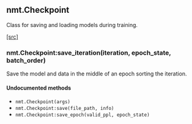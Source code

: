 <a name="nmt.Checkpoint.dok"></a>


## nmt.Checkpoint ##

Class for saving and loading models during training.

<a class="entityLink" href="https://github.com/opennmt/opennmt/blob/4c0bcf611742747cff93bca11bed1ae0ffc5e078/lib/train/checkpoint.lua#L34">[src]</a>
<a name="nmt.Checkpoint:save_iteration"></a>


### nmt.Checkpoint:save_iteration(iteration, epoch_state, batch_order) ###

 Save the model and data in the middle of an epoch sorting the iteration. 


#### Undocumented methods ####

<a name="nmt.Checkpoint"></a>
 * `nmt.Checkpoint(args)`
<a name="nmt.Checkpoint:save"></a>
 * `nmt.Checkpoint:save(file_path, info)`
<a name="nmt.Checkpoint:save_epoch"></a>
 * `nmt.Checkpoint:save_epoch(valid_ppl, epoch_state)`
